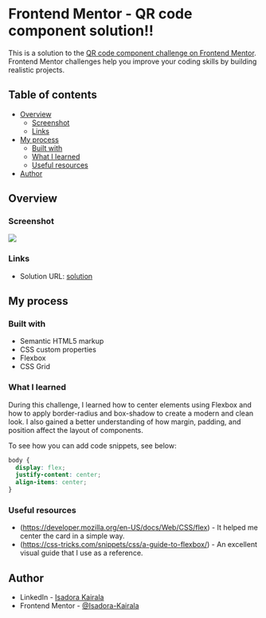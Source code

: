 # Frontend Mentor - QR code component solution!!

This is a solution to the [QR code component challenge on Frontend Mentor](https://www.frontendmentor.io/challenges/qr-code-component-iux_sIO_H). Frontend Mentor challenges help you improve your coding skills by building realistic projects. 

## Table of contents

- [Overview](#overview)
  - [Screenshot](#screenshot)
  - [Links](#links)
- [My process](#my-process)
  - [Built with](#built-with)
  - [What I learned](#what-i-learned)
  - [Useful resources](#useful-resources)
- [Author](#author)




## Overview

### Screenshot

![](https://github.com/user-attachments/assets/59b2f68a-3bbe-4185-836c-862aa181f28d)


### Links

- Solution URL: [solution](https://isadora-kairala.github.io/QR-Code-FM-/html/home)


## My process

### Built with

- Semantic HTML5 markup
- CSS custom properties
- Flexbox
- CSS Grid

### What I learned

During this challenge, I learned how to center elements using Flexbox and how to apply border-radius and box-shadow to create a modern and clean look. I also gained a better understanding of how margin, padding, and position affect the layout of components.

To see how you can add code snippets, see below:

```css
body {
  display: flex;
  justify-content: center;
  align-items: center;
}
```

### Useful resources

- (https://developer.mozilla.org/en-US/docs/Web/CSS/flex) - It helped me center the card in a simple way.
- (https://css-tricks.com/snippets/css/a-guide-to-flexbox/) - An excellent visual guide that I use as a reference.


## Author

- LinkedIn - [Isadora Kairala](www.linkedin.com/in/isadora-kairala-630530359)
- Frontend Mentor - [@Isadora-Kairala](https://www.frontendmentor.io/profile/Isadora-Kairala)


